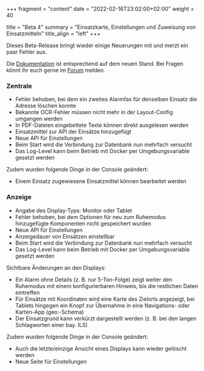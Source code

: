 +++
fragment = "content"
date = "2022-02-16T23:02:00+02:00"
weight = 40

title = "Beta 4"
summary = "Einsatzkarte, Einstellungen und Zuweisung von Einsatzmitteln"
title_align = "left"
+++

Dieses Beta-Release bringt wieder einige Neuerungen mit und merzt ein paar Fehler aus.

Die [Dokumentation](https://docs.alarmdisplay.org/) ist entsprechend auf dem neuen Stand.
Bei Fragen könnt ihr euch gerne im [Forum](https://community.alarmdisplay.org/) melden.

### Zentrale

* Fehler behoben, bei dem ein zweites Alarmfax für denselben Einsatz die Adresse löschen konnte
* Bekannte OCR-Fehler müssen nicht mehr in der Layout-Config umgangen werden
* In PDF-Dateien eingebettete Texte können direkt ausgelesen werden
* Einsatzmittel zur API der Einsätze hinzugefügt
* Neue API für Einstellungen
* Beim Start wird die Verbindung zur Datenbank nun mehrfach versucht
* Das Log-Level kann beim Betrieb mit Docker per Umgebungsvariable gesetzt werden

Zudem wurden folgende Dinge in der Console geändert:

* Einem Einsatz zugewiesene Einsatzmittel können bearbeitet werden

### Anzeige

* Angabe des Display-Typs: Monitor oder Tablet
* Fehler behoben, bei dem Optionen für neu zum Ruhemodus hinzugefügte Komponenten nicht gespeichert wurden
* Neue API für Einstellungen
* Anzeigedauer von Einsätzen einstellbar
* Beim Start wird die Verbindung zur Datenbank nun mehrfach versucht
* Das Log-Level kann beim Betrieb mit Docker per Umgebungsvariable gesetzt werden

Sichtbare Änderungen an den Displays:
* Ein Alarm ohne Details (z. B. nur 5-Ton-Folge) zeigt weiter den Ruhemodus mit einem konfigurierbaren Hinweis, bis die restlichen Daten eintreffen
* Für Einsätze mit Koordinaten wird eine Karte des Zielorts angezeigt, bei Tablets hingegen ein Knopf zur Übernahme in eine Navigations- oder Karten-App (geo:-Schema)
* Der Einsatzgrund kann verkürzt dargestellt werden (z. B. bei den langen Schlagworten einer bay. ILS)

Zudem wurden folgende Dinge in der Console geändert:

* Auch die letzte/einzige Ansicht eines Displays kann wieder gelöscht werden
* Neue Seite für Einstellungen
